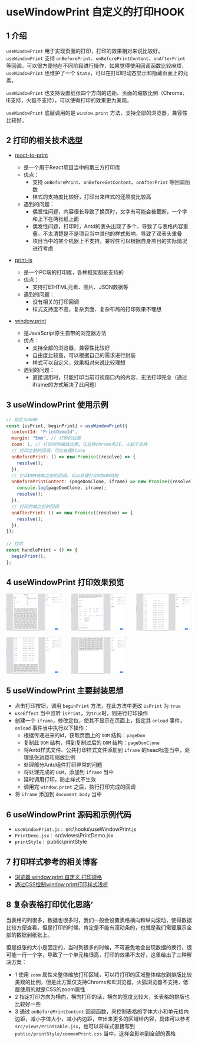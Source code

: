 # useWindowPrint 自定义的打印HOOK

## 1 介绍
`useWindowPrint` 用于实现页面的打印，打印的效果相对来说比较好。`useWindowPrint` 支持 `onBeforePrint`、`onBeforePrintContent`、`onAfterPrint` 等回调，可以很方便地在不同阶段进行操作，如果觉得使用回调函数比较麻烦，`useWindowPrint` 也维护了一个 `State`，可以在打印时动态显示和隐藏页面上的元素。

`useWindowPrint` 也支持设置纸张四个方向的边距、页面的缩放比例（Chrome、IE支持，火狐不支持），可以使得打印的效果更为美观。

`useWindowPrint` 底层调用的是 `window.print` 方法，支持全部的浏览器，兼容性比较好。

## 2 打印的相关技术选型
- [react-to-print](https://www.npmjs.com/package/react-to-print)
  - 是一个用于React项目当中的第三方打印库
  - 优点：
    - 支持 `onBeforePrint`、`onBeforeGetContent`、`onAfterPrint` 等回调函数
    - 样式的支持度比较好，打印出来样式的还原度比较高
  - 遇到的问题：
    - 偶发性问题，内容很长导致了换页时，文字有可能会被截断，一个字和上下在两张纸上面
    - 偶发性问题，打印时，Antd的表头出现了多个，导致了与表格内容重叠，不太清楚是不是项目当中其他的样式影响，导致了双表头重叠
    - 项目当中的某个机器上不支持，兼容性可以根据自身项目的实际情况进行考虑

- [print-js](https://www.npmjs.com/package/print-js)
  - 是一个PC端的打印库，各种框架都是支持的
  - 优点：
    - 支持打印HTML元素、图片、JSON数据等
  - 遇到的问题：
    - 没有相关的打印回调
    - 样式支持度不高，复杂页面、复杂布局的打印效果不理想

- [window.print](https://developer.mozilla.org/zh-CN/docs/Web/API/Window/print)
  - 是JavaScript原生自带的浏览器方法
  - 优点：
    - 支持全部的浏览器，兼容性比较好
    - 自由度比较高，可以根据自己的需求进行封装
    - 样式可以自定义，效果相对来说比较理想
  - 遇到的问题：
    - 直接调用时，只能打印当前可视窗口内的内容，无法打印完全（通过iframe的方式解决了此问题）

## 3 useWindowPrint 使用示例
```js
// 自定义HOOK
const [isPrint, beginPrint] = useWindowPrint({
  contentId: "PrintDemoId",
  margin: "5mm", // 打印的边距
  zoom: 1, // 打印时的缩放比例，仅支持chrome和IE，火狐不支持
  // 打印之前的回调，可以处理State
  onBeforePrint: () => new Promise((resolve) => {
    resolve();
  }),
  // 打印DOM结构之前的回调，可以处理打印时DOM结构
  onBeforePrintContent: (pageDomClone, iframe) => new Promise((resolve) => {
    console.log(pageDomClone, iframe);
    resolve();
  }),
  // 打印完成之后的回调
  onAfterPrint: () => new Promise((resolve) => {
    resolve();
  }),
});

// 打印
const handlePrint = () => {
  beginPrint();
};
```

## 4 useWindowPrint 打印效果预览

<div style="display: flex; justify-content: space-between">
  <img style="width: 30%" src="./exampleImages/1.png" />
  <img style="width: 30%" src="./exampleImages/2.png" />
  <img style="width: 30%" src="./exampleImages/3.png" />
</div>
<br />
<div style="display: flex;">
  <img style="width: 30%; margin-right: 5%" src="./exampleImages/4.png" />
  <img style="width: 30%" src="./exampleImages/5.png" />
</div>

## 5 useWindowPrint 主要封装思想
- 点击打印按钮，调用 `beginPrint` 方法，在此方法中更改 `isPrint` 为 `true`
- `useEffect` 当中监听 `isPrint`，为`true`时，则进行打印操作
- 创建一个 `iframe`，修改定位，使其不显示在页面上，指定其 `onload` 事件， `onload` 事件当中执行以下操作：
  - 根据传递进来的id，获取页面上的 `DOM` 结构：`pageDom`
  - 复制此 `DOM` 结构，得到复制过后的 `DOM` 结构：`pageDomClone`
  - 将Antd样式文件、公共打印样式文件添加到 `iframe` 的head标签当中，处理纸张边距和缩放比例
  - 处理部分Antd组件打印异常的问题
  - 将处理完成的 `DOM`，添加到 `iframe` 当中
  - 延时调用打印，防止样式不生效
  - 调用完 `window.print` 之后，执行打印完成的回调
- 将 `iframe` 添加到 `document.body` 当中

## 6 useWindowPrint 源码和示例代码
- `useWindowPrint.js：` src\hooks\useWindowPrint.js
- `PrintDemo.jsx：` src\views\PrintDemo.jsx
- `printStyle：` public\printStyle

## 7 打印样式参考的相关博客
- [浏览器 window.print 自定义 打印规格](https://www.jianshu.com/p/a6a052918ae4)
- [通过CSS控制window.print打印样式浅析](https://blog.51cto.com/u_15127663/4154700)

## 8 复杂表格打印优化思路‘
当表格的列很多，数据也很多时，我们一般会设置表格横向和纵向滚动，使得数据比较方便查看，但是打印的时候，肯定是不能有滚动条的，也就是我们需要展示全部的数据到纸张上。

但是纸张的大小是固定的，当时列很多的时候，不可避免地会出现数据的换行，很可能一行一个字，导致了一个单元格很高，打印的效果不太好，这里给出了三种解决方案：
- 1 使用 `zoom` 属性来整体缩放打印区域，可以将打印的区域整体缩放到排版比较美观的比例，但是此方案仅支持Chrome和IE浏览器，火狐浏览器不支持，低层使用的就是CSS的zoom属性
- 2 指定打印方向为横向，横向打印的话，横向的宽度比较大，长表格的排版也比较好一些
- 3 通过 `onBeforePrintContent` 回调函数，来控制表格的字体大小和单元格内边距，减小字体大小，减小内边距，空出来更多的区域给内容，具体可以参考 `src/views/PrintTable.jsx`，也可以将样式直接写到 `public/printStyle/commonPrint.css` 当中，这样会影响到全部的表格